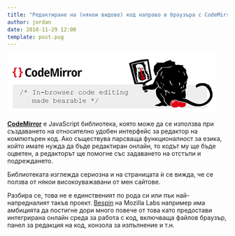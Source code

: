 ```yaml
---
title: "Редактиране на (някои видове) код направо в браузъра с CodeMirror"
author: jordan
date: 2010-11-29 12:00
template: post.pug
---
```


![CodeMirror](codemirror.gif)

[**CodeMirror**](http://codemirror.net/) е JavaScript библиотека, която
може да се използва при създаването на относително удобен интерфейс за
редактор на компютърен код. Ако съществува парсваща функционалност за
езика, който имате нужда да бъде редактиран онлайн, то кодът му ще бъде
оцветен, а редакторът ще помогне със задаването на отстъпи и
подреждането.

Библиотеката изглежда сериозна и на страницата ѝ се вижда, че се ползва
от някои високоуважавани от мен сайтове.

Разбира се, това не е единственият по рода си или пък най-напредналият
такъв проект. [Bespin](http://labs.mozilla.com/projects/bespin/) на
Mozilla Labs например има амбицията да постигне дори много повече от
това като предостави интегрирана онлайн среда за работа с код, включваща
файлов браузър, панел за редакция на код, конзола за изпълнение и т.н.
